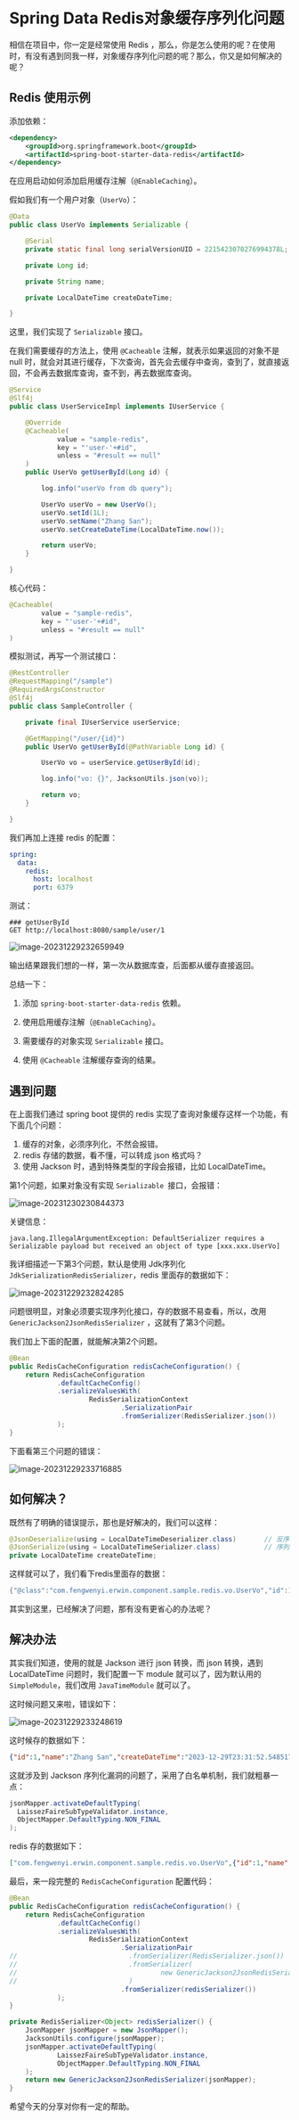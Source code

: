 # Spring Data Redis对象缓存序列化问题



相信在项目中，你一定是经常使用 Redis ，那么，你是怎么使用的呢？在使用时，有没有遇到同我一样，对象缓存序列化问题的呢？那么，你又是如何解决的呢？



## Redis 使用示例

添加依赖：

```xml
<dependency>
    <groupId>org.springframework.boot</groupId>
    <artifactId>spring-boot-starter-data-redis</artifactId>
</dependency>
```



在应用启动如何添加启用缓存注解（`@EnableCaching`）。



假如我们有一个用户对象（`UserVo`）：

```java
@Data
public class UserVo implements Serializable {

    @Serial
    private static final long serialVersionUID = 2215423070276994378L;

    private Long id;

    private String name;

    private LocalDateTime createDateTime;

}
```

这里，我们实现了 `Serializable` 接口。



在我们需要缓存的方法上，使用 `@Cacheable` 注解，就表示如果返回的对象不是 null 时，就会对其进行缓存，下次查询，首先会去缓存中查询，查到了，就直接返回，不会再去数据库查询，查不到，再去数据库查询。

```java
@Service
@Slf4j
public class UserServiceImpl implements IUserService {

    @Override
    @Cacheable(
            value = "sample-redis",
            key = "'user-'+#id",
            unless = "#result == null"
    )
    public UserVo getUserById(Long id) {

        log.info("userVo from db query");

        UserVo userVo = new UserVo();
        userVo.setId(1L);
        userVo.setName("Zhang San");
        userVo.setCreateDateTime(LocalDateTime.now());

        return userVo;
    }

}
```



核心代码：

```java
@Cacheable(
        value = "sample-redis",
        key = "'user-'+#id",
        unless = "#result == null"
)
```



模拟测试，再写一个测试接口：

```java
@RestController
@RequestMapping("/sample")
@RequiredArgsConstructor
@Slf4j
public class SampleController {

    private final IUserService userService;

    @GetMapping("/user/{id}")
    public UserVo getUserById(@PathVariable Long id) {

        UserVo vo = userService.getUserById(id);

        log.info("vo: {}", JacksonUtils.json(vo));

        return vo;
    }

}
```



我们再加上连接 redis 的配置：

```yaml
spring:
  data:
    redis:
      host: localhost
      port: 6379
```



测试：

```
### getUserById
GET http://localhost:8080/sample/user/1
```



![image-20231229232659949](./images/image-20231229232659949.png)



输出结果跟我们想的一样，第一次从数据库查，后面都从缓存直接返回。



总结一下：

1. 添加 `spring-boot-starter-data-redis` 依赖。

2. 使用启用缓存注解（`@EnableCaching`）。
3. 需要缓存的对象实现 `Serializable` 接口。
4. 使用 `@Cacheable` 注解缓存查询的结果。



## 遇到问题

在上面我们通过 spring boot 提供的 redis 实现了查询对象缓存这样一个功能，有下面几个问题：

1. 缓存的对象，必须序列化，不然会报错。
2. redis 存储的数据，看不懂，可以转成 json 格式吗？
3. 使用 Jackson 时，遇到特殊类型的字段会报错，比如 LocalDateTime。



第1个问题，如果对象没有实现 `Serializable `接口，会报错：

![image-20231230230844373](./images/image-20231230230844373.png)



关键信息：

```
java.lang.IllegalArgumentException: DefaultSerializer requires a Serializable payload but received an object of type [xxx.xxx.UserVo]
```



我详细描述一下第3个问题，默认是使用 Jdk序列化 `JdkSerializationRedisSerializer`，redis 里面存的数据如下：

![image-20231229232824285](./images/image-20231229232824285.png)

问题很明显，对象必须要实现序列化接口，存的数据不易查看，所以，改用 `GenericJackson2JsonRedisSerializer` ，这就有了第3个问题。



我们加上下面的配置，就能解决第2个问题。

```java
@Bean
public RedisCacheConfiguration redisCacheConfiguration() {
    return RedisCacheConfiguration
            .defaultCacheConfig()
            .serializeValuesWith(
                    RedisSerializationContext
                            .SerializationPair
                            .fromSerializer(RedisSerializer.json())
            );
}
```



下面看第三个问题的错误：

![image-20231229233716885](./images/image-20231229233716885.png)



## 如何解决？



既然有了明确的错误提示，那也是好解决的，我们可以这样：

```java
@JsonDeserialize(using = LocalDateTimeDeserializer.class)		// 反序列化
@JsonSerialize(using = LocalDateTimeSerializer.class)		    // 序列化
private LocalDateTime createDateTime;
```



这样就可以了，我们看下redis里面存的数据：

```java
{"@class":"com.fengwenyi.erwin.component.sample.redis.vo.UserVo","id":1,"name":"Zhang San","createDateTime":[2023,12,29,23,44,3,479011000]}
```



其实到这里，已经解决了问题，那有没有更省心的办法呢？



## 解决办法

其实我们知道，使用的就是 Jackson 进行 json 转换，而 json 转换，遇到 LocalDateTime 问题时，我们配置一下 module 就可以了，因为默认用的 `SimpleModule`，我们改用 `JavaTimeModule` 就可以了。



这时候问题又来啦，错误如下：

![image-20231229233248619](./images/image-20231229233248619.png)



这时候存的数据如下：

```json
{"id":1,"name":"Zhang San","createDateTime":"2023-12-29T23:31:52.548517"}
```



这就涉及到 Jackson 序列化漏洞的问题了，采用了白名单机制，我们就粗暴一点：

```java
jsonMapper.activateDefaultTyping(
  LaissezFaireSubTypeValidator.instance, 
  ObjectMapper.DefaultTyping.NON_FINAL
);
```



redis 存的数据如下：

```json
["com.fengwenyi.erwin.component.sample.redis.vo.UserVo",{"id":1,"name":"Zhang San","createDateTime":"2023-12-29T23:56:18.197203"}]
```



最后，来一段完整的 `RedisCacheConfiguration` 配置代码：



```java
@Bean
public RedisCacheConfiguration redisCacheConfiguration() {
    return RedisCacheConfiguration
            .defaultCacheConfig()
            .serializeValuesWith(
                    RedisSerializationContext
                            .SerializationPair
//                            .fromSerializer(RedisSerializer.json())
//                            .fromSerializer(
//                                    new GenericJackson2JsonRedisSerializer()
//                            )
                            .fromSerializer(redisSerializer())
            );
}

private RedisSerializer<Object> redisSerializer() {
    JsonMapper jsonMapper = new JsonMapper();
    JacksonUtils.configure(jsonMapper);
    jsonMapper.activateDefaultTyping(
            LaissezFaireSubTypeValidator.instance, 
            ObjectMapper.DefaultTyping.NON_FINAL
    );
    return new GenericJackson2JsonRedisSerializer(jsonMapper);
}
```



希望今天的分享对你有一定的帮助。